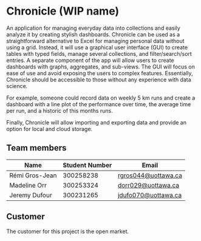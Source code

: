 # Chronicle (WIP name)

An application for managing everyday data into collections and easily analyze it by creating stylish dashboards. Chronicle can be used as a straightforward alternative to Excel for managing personal data without using a grid. Instead, it will use a graphical user interface (GUI) to create tables with typed fields, manage several collections, and filter/search/sort entries. A separate component of the app will allow users to create dashboards with graphs, aggregates, and sub-views. The GUI will focus on ease of use and avoid exposing the users to complex features. Essentially, Chronicle should be accessible to those without any experience with data science. 

For example, someone could record data on weekly 5 km runs and create a dashboard with a line plot of the performance over time, the average time per run, and a historic of this months runs. 

Finally, Chronicle will allow importing and exporting data and provide an option for local and cloud storage.

## Team members

| Name           | Student Number | Email               |
| -------------- | -------------- | ------------------- |
| Rémi Gros-Jean | 300258238      | rgros044@uottawa.ca |
| Madeline Orr | 300253324      | dorr029@uottawa.ca |
| Jeremy Dufour | 300231265 | jdufo070@uottawa.ca |

## Customer

The customer for this project is the open market.
